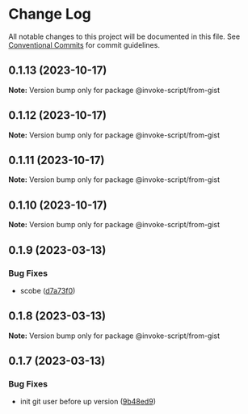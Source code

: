 # Change Log

All notable changes to this project will be documented in this file.
See [Conventional Commits](https://conventionalcommits.org) for commit guidelines.

## 0.1.13 (2023-10-17)

**Note:** Version bump only for package @invoke-script/from-gist





## 0.1.12 (2023-10-17)

**Note:** Version bump only for package @invoke-script/from-gist





## 0.1.11 (2023-10-17)

**Note:** Version bump only for package @invoke-script/from-gist





## 0.1.10 (2023-10-17)

**Note:** Version bump only for package @invoke-script/from-gist





## 0.1.9 (2023-03-13)


### Bug Fixes

* scobe ([d7a73f0](https://github.com/VladimirKalmykov/invoke-script/commit/d7a73f0))





## 0.1.8 (2023-03-13)

**Note:** Version bump only for package @invoke-script/from-gist





## 0.1.7 (2023-03-13)


### Bug Fixes

* init git user before up version ([9b48ed9](https://github.com/VladimirKalmykov/invoke-script/commit/9b48ed9))
